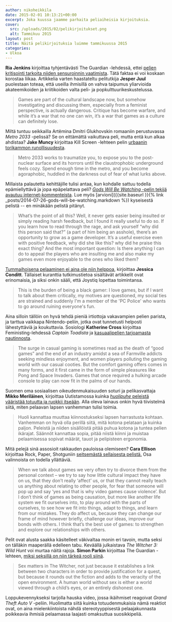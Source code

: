 ```yaml
---
author: nikoheikkila
date: 2015-02-01 10:13:21+00:00
excerpt: Joka kuussa jaamme parhaita peliaiheisia kirjoituksia.
cover:
  src: /uploads/2015/02/pelikirjoitukset.png
  alt: Tammikuu 2015 
layout: post
title: Näitä pelikirjoituksia luimme tammikuussa 2015
categories:
- Ulkoa
---
```


**Ria Jenkins** kirjoittaa tyhjentävästi The Guardian -lehdessä, ettei [pelien kritisointi tarkoita niiden sensuroinnin vaatimista](http://www.theguardian.com/technology/2015/jan/30/gamers-criticism-censorship). Tätä faktaa ei voi koskaan korostaa liikaa. Artikkelia varten haastateltu pelitutkija **Jesper Juul** puolestaan toteaa, että useilla ihmisillä on vahva taipumus yliarvioida akateemikoiden ja kriitikoiden valta peli- ja popkulttuurikeskustelussa.

> Games are part of the cultural landscape now, but somehow investigating and discussing them, especially from a feminist perspective, is actually dangerous. Critique has become warfare, and while it’s a war that no one can win, it’s a war that games as a culture can definitely lose.

Miltä tuntuu seikkailla Artëmina Dmitri Glukhovskin romaaniin perustuvassa _Metro 2033_ -pelissä? Se on eittämättä vaikuttava peli, mutta entä kun alkaa ahdistaa? **Jake Muncy** kirjoittaa Kill Screen -lehteen pelin [urbaanin torikammon runollisuudesta](http://killscreendaily.com/articles/metro-2033-and-poetics-urban-agoraphobia/).

> Metro 2033 works to traumatize you, to expose you to the post-nuclear surface and its horrors until the claustrophobic underground feels cozy. Spend enough time in the metro, and you become agoraphobic, huddled in the darkness out of fear of what lurks above.

Millaista palautetta kehittäjille tulisi antaa, kun kohdalle sattuu todella epämiellyttävä ja jopa epäpelattava peli? [_Gods Will Be Watching_ -pelin tekijä avautuu internet-kommenteista](http://www.deconstructeam.com/dont-read-the-comments/). Lue myös [arvioni]({{site.baseurl }}{% link _posts/2014-07-26-gods-will-be-watching.markdown %}) kyseisestä pelistä -- en minäkään pelistä pitänyt.

> What’s the point of all this? Well, it never gets easier being insulted or simply reading harsh feedback, but I found it really useful to do so. If you learn how to read through the rage, and ask yourself “why did this person said that?” (a part of him being an asshole), there’s an opportunity to grow as a game developer. It’s a useful exercise even with positive feedback, why did she like this? why did he praise this exact thing? And the most important question: Is there anything I can do to appeal the players who are insulting me and also make my games even more enjoyable to the ones who liked them?

[Tummaihoisena pelaaminen ei aina ole niin helppoa](http://www.joystiq.com/2015/01/16/gaming-while-black-casual-racism-to-cautious-optimism/), kirjoittaa **Jessica Conditt**. Tällaiset kuranttia tutkimustietoa sisältävät artikkelit ovat erinomaisia, ja siksi onkin sääli, että Joystiq lopettaa toimintansa.

> This is the burden of being a black gamer: I love games, but if I want to talk about them critically, my motives are questioned, my social ties are strained and suddenly I'm a member of the 'PC Police' who wants to go around ruining everyone's fun.</blockquote>

Aina silloin tällöin on hyvä tehdä pieniä irtiottoja vakavampien pelien parista, ja tarttua vaikkapa Nintendo-peliin, jotka ovat tunnetusti helposti lähestyttäviä ja koukuttavia. Sosiologi **Katherine Cross** kirjoittaa Feministing-lehdessä _Captain Toadista_ ja [kasuaalipelien tarjoamasta nautinnosta](http://feministing.com/2015/01/22/fungal-pleasures-captain-toad-and-self-care/).

> The surge in casual gaming is sometimes read as the death of “good games” and the end of an industry amidst a sea of Farmville addicts seeking mindless enjoyment, and women players polluting the gaming world with our casual cooties. But the comfort gaming offers comes in many forms, and it first came in the form of simple pleasures like Pong and Space Invaders. Games that once required a hulking arcade console to play can now fit in the palms of our hands.</blockquote>

Suomen oma sosiaalisen oikeudenmukaisuuden soturi ja pelikasvattaja **Mikko Meriläinen**, kirjoittaa Uutistamossa kuinka [_huolipuhe_ peleistä vääristää totuutta ja ruokkii itseään](http://www.uutistamo.fi/huolipuhe-peleista-yksinkertaistaa-ja-lietsoo-pelkoa/). Alla oleva lainaus onkin hyvä tiivistelmä siitä, miten pelaavan lapsen vanhemman tulisi toimia.

> Huoli kannattaa muuttaa kiinnostukseksi lapsen harrastusta kohtaan. Vanhemman on hyvä olla perillä siitä, mitä kotona pelataan ja kuinka paljon. Peleistä ja niiden sisällöistä pitää puhua kotona ja tuntea pelien ikärajat. Säännöt kannattaa sopia, pitää niistä kiinni ja muistaa pelaamisessa sopivat määrät, tauot ja pelipisteen ergonomia.</blockquote>

Mitä pelejä sinä assosioit rakkauden pauloissa olemiseen? **Cara Ellison** kirjoittaa Rock, Paper, Shotguniin [seitsemästä sellaisesta pelistä.](http://www.rockpapershotgun.com/2015/01/23/s-exe-seven-stories-about-love/) Osa valinnoista on todella yllättäviä.

> When we talk about games we very often try to divorce them from the personal context – we try to say how little cultural impact they have on us, that they don’t really ‘affect’ us, or that they cannot really teach us anything about relating to other people, for fear that someone will pop up and say ‘yes and that is why video games cause violence’. But I don’t think of games as being causation, but more like another life system we fit ourselves into, to play around with the parts of ourselves, to see how we fit into things, adapt to things, and learn from our mistakes. They do affect us, because they can change our frame of mind however briefly, challenge our ideas, improve our bonds with others. I think that’s the best use of games: to strengthen and explore our relationships with others.</blockquote>

Pelit ovat alusta saakka käsitelleet väkivaltaa monin eri tavoin, mutta seksi on tälläkin maaperällä edelleen tabu. Keväällä julkaistava _The Witcher 3: Wild Hunt_ voi murtaa näitä rajoja. **Simon Parkin** kirjoittaa The Guardian -lehteen, [miksi seksillä on niin tärkeä rooli siinä](http://www.theguardian.com/technology/2015/jan/28/sex-witcher-3-grand-theft-auto-of-fantasy-games).

> Sex matters in The Witcher, not just because it establishes a link between two characters in order to provide justification for a quest, but because it rounds out the fiction and adds to the veracity of the open environment. A human world without sex is either a world viewed through a child’s eyes, or an entirely dishonest one.

Loppukevennykseksi tarjolla hauska video, jossa ikäihmiset reagoivat _Grand Theft Auto V_ -peliin. Huolimatta siitä kuinka totuudenmukaisia nämä reaktiot ovat, on aina mielenkiintoista nähdä stereotyyppisestä pelaajakunnasta poikkeavia ihmisiä pelaamassa laajasti omaksuttua suosikkipeliä.
